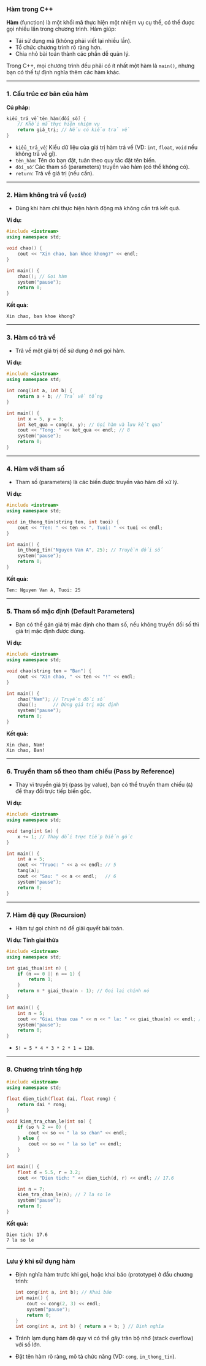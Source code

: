 ### Hàm trong C++

**Hàm** (function) là một khối mã thực hiện một nhiệm vụ cụ thể, có thể được gọi nhiều lần trong chương trình. Hàm giúp:

-   Tái sử dụng mã (không phải viết lại nhiều lần).
-   Tổ chức chương trình rõ ràng hơn.
-   Chia nhỏ bài toán thành các phần dễ quản lý.

Trong C++, mọi chương trình đều phải có ít nhất một hàm là `main()`, nhưng bạn có thể tự định nghĩa thêm các hàm khác.

---

### 1. Cấu trúc cơ bản của hàm

**Cú pháp:**

```cpp
kiểu_trả_về tên_hàm(đối_số) {
    // Khối mã thực hiện nhiệm vụ
    return giá_trị; // Nếu có kiểu trả về
}
```

-   `kiểu_trả_về`: Kiểu dữ liệu của giá trị hàm trả về (VD: `int`, `float`, `void` nếu không trả về gì).
-   `tên_hàm`: Tên do bạn đặt, tuân theo quy tắc đặt tên biến.
-   `đối_số`: Các tham số (parameters) truyền vào hàm (có thể không có).
-   `return`: Trả về giá trị (nếu cần).

---

### 2. Hàm không trả về (`void`)

-   Dùng khi hàm chỉ thực hiện hành động mà không cần trả kết quả.

**Ví dụ:**

```cpp
#include <iostream>
using namespace std;

void chao() {
    cout << "Xin chao, ban khoe khong?" << endl;
}

int main() {
    chao(); // Gọi hàm
    system("pause");
    return 0;
}
```

**Kết quả:**

```
Xin chao, ban khoe khong?
```

---

### 3. Hàm có trả về

-   Trả về một giá trị để sử dụng ở nơi gọi hàm.

**Ví dụ:**

```cpp
#include <iostream>
using namespace std;

int cong(int a, int b) {
    return a + b; // Trả về tổng
}

int main() {
    int x = 5, y = 3;
    int ket_qua = cong(x, y); // Gọi hàm và lưu kết quả
    cout << "Tong: " << ket_qua << endl; // 8
    system("pause");
    return 0;
}
```

---

### 4. Hàm với tham số

-   Tham số (parameters) là các biến được truyền vào hàm để xử lý.

**Ví dụ:**

```cpp
#include <iostream>
using namespace std;

void in_thong_tin(string ten, int tuoi) {
    cout << "Ten: " << ten << ", Tuoi: " << tuoi << endl;
}

int main() {
    in_thong_tin("Nguyen Van A", 25); // Truyền đối số
    system("pause");
    return 0;
}
```

**Kết quả:**

```
Ten: Nguyen Van A, Tuoi: 25
```

---

### 5. Tham số mặc định (Default Parameters)

-   Bạn có thể gán giá trị mặc định cho tham số, nếu không truyền đối số thì giá trị mặc định được dùng.

**Ví dụ:**

```cpp
#include <iostream>
using namespace std;

void chao(string ten = "Ban") {
    cout << "Xin chao, " << ten << "!" << endl;
}

int main() {
    chao("Nam"); // Truyền đối số
    chao();      // Dùng giá trị mặc định
    system("pause");
    return 0;
}
```

**Kết quả:**

```
Xin chao, Nam!
Xin chao, Ban!
```

---

### 6. Truyền tham số theo tham chiếu (Pass by Reference)

-   Thay vì truyền giá trị (pass by value), bạn có thể truyền tham chiếu (`&`) để thay đổi trực tiếp biến gốc.

**Ví dụ:**

```cpp
#include <iostream>
using namespace std;

void tang(int &x) {
    x += 1; // Thay đổi trực tiếp biến gốc
}

int main() {
    int a = 5;
    cout << "Truoc: " << a << endl; // 5
    tang(a);
    cout << "Sau: " << a << endl;   // 6
    system("pause");
    return 0;
}
```

---

### 7. Hàm đệ quy (Recursion)

-   Hàm tự gọi chính nó để giải quyết bài toán.

**Ví dụ: Tính giai thừa**

```cpp
#include <iostream>
using namespace std;

int giai_thua(int n) {
    if (n == 0 || n == 1) {
        return 1;
    }
    return n * giai_thua(n - 1); // Gọi lại chính nó
}

int main() {
    int n = 5;
    cout << "Giai thua cua " << n << " la: " << giai_thua(n) << endl; // 120
    system("pause");
    return 0;
}
```

-   `5! = 5 * 4 * 3 * 2 * 1 = 120`.

---

### 8. Chương trình tổng hợp

```cpp
#include <iostream>
using namespace std;

float dien_tich(float dai, float rong) {
    return dai * rong;
}

void kiem_tra_chan_le(int so) {
    if (so % 2 == 0) {
        cout << so << " la so chan" << endl;
    } else {
        cout << so << " la so le" << endl;
    }
}

int main() {
    float d = 5.5, r = 3.2;
    cout << "Dien tich: " << dien_tich(d, r) << endl; // 17.6

    int n = 7;
    kiem_tra_chan_le(n); // 7 la so le
    system("pause");
    return 0;
}
```

**Kết quả:**

```
Dien tich: 17.6
7 la so le
```

---

### Lưu ý khi sử dụng hàm

-   Định nghĩa hàm trước khi gọi, hoặc khai báo (prototype) ở đầu chương trình:

    ```cpp
    int cong(int a, int b); // Khai báo
    int main() {
        cout << cong(2, 3) << endl;
        system("pause");
        return 0;
    }
    int cong(int a, int b) { return a + b; } // Định nghĩa
    ```

-   Tránh lạm dụng hàm đệ quy vì có thể gây tràn bộ nhớ (stack overflow) với số lớn.
-   Đặt tên hàm rõ ràng, mô tả chức năng (VD: `cong`, `in_thong_tin`).
